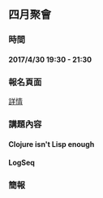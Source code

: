 ## 四月聚會

### 時間

#### 2017/4/30 19:30 - 21:30

### 報名頁面

[詳情](https://www.meetup.com/Clojure-tw/events/277419019/)

### 講題內容

#### Clojure isn't Lisp enough 
#### LogSeq

### 簡報
